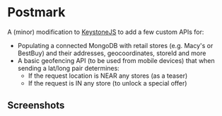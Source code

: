 Postmark
===================

A (minor) modification to [KeystoneJS](http://keystonejs.com/) to add a few custom APIs for:

* Populating a connected MongoDB with retail stores (e.g. Macy's or BestBuy) and their addresses, geocoordinates, storeId and more
* A basic geofencing API (to be used from mobile devices) that when sending a lat/long pair determines:
    - If the request location is NEAR any stores (as a teaser)
    - If the request is IN any store (to unlock a special offer)


Screenshots
-------------------
